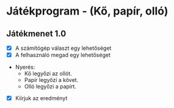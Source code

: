 # Játékprogram - (Kő, papír, olló)

## Játékmenet 1.0
- [x] A számítógép választ egy lehetőséget
- [x] A felhasználó megad egy lehetőséget
- Nyerés:
	- Kő legyőzi az ollót.
	- Papír legyőzi a követ.
	- Olló legyőzi a papírt.
- [x] Kiírjuk az eredményt